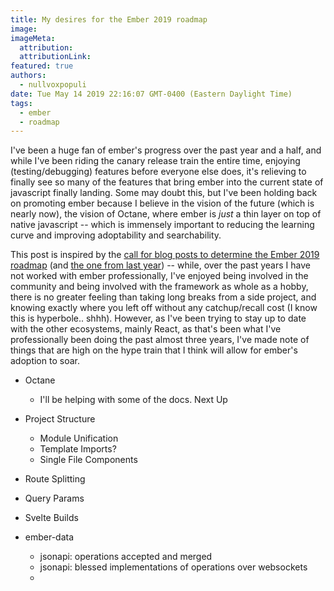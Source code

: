 ```yaml
---
title: My desires for the Ember 2019 roadmap
image:
imageMeta:
  attribution:
  attributionLink:
featured: true
authors: 
  - nullvoxpopuli
date: Tue May 14 2019 22:16:07 GMT-0400 (Eastern Daylight Time)
tags:
  - ember
  - roadmap
---
```


I've been a huge fan of ember's progress over the past year and a half, and while I've been riding the canary release train the entire time, enjoying (testing/debugging) features before everyone else does, it's relieving to finally see so many of the features that bring ember into the current state of javascript finally landing. Some may doubt this, but I've been holding back on promoting ember because I believe in the vision of the future (which is nearly now), the vision of Octane, where ember is *just* a thin layer on top of native javascript -- which is immensely important to reducing the learning curve and improving adoptability and searchability. 

This post is inspired by the [call for blog posts to determine the Ember 2019 roadmap](link-tbd) (and [the one from last year](https://emberjs.com/blog/2018/05/02/ember-2018-roadmap-call-for-posts.html)) -- while, over the past years I have not worked with ember professionally, I've enjoyed being involved in the community and being involved with the framework as whole as a hobby, there is no greater feeling than taking long breaks from a side project, and knowing exactly where you left off without any catchup/recall cost (I know this is hyperbole.. shhh). However, as I've been trying to stay up to date with the other ecosystems, mainly React, as that's been what I've professionally been doing the past almost three years, I've made note of things that are high on the hype train that I think will allow for ember's adoption to soar.


 - Octane
   - I'll be helping with some of the docs.
 Next Up

 - Project Structure
   - Module Unification
   - Template Imports?
   - Single File Components
 - Route Splitting
 - Query Params
 - Svelte Builds
 - ember-data
   - jsonapi: operations accepted and merged
   - jsonapi: blessed implementations of operations over websockets
   - 
